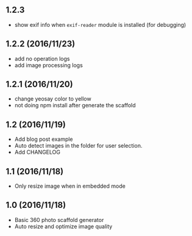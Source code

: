 1.2.3
-------------------

* show exif info when `exif-reader` module is installed (for debugging)

1.2.2 (2016/11/23)
-------------------

* add no operation logs
* add image processing logs

1.2.1 (2016/11/20)
-------------------

* change yeosay color to yellow
* not doing npm install after generate the scaffold

1.2 (2016/11/19)
-------------------

* Add blog post example
* Auto detect images in the folder for user selection.
* Add CHANGELOG

1.1 (2016/11/18)
-------------------

* Only resize image when in embedded mode

1.0 (2016/11/18)
-------------------

* Basic 360 photo scaffold generator
* Auto resize and optimize image quality
